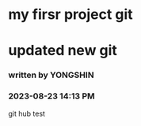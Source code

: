# my firsr project git
# updated new git
### written by YONGSHIN
### 2023-08-23 14:13 PM
git hub test

